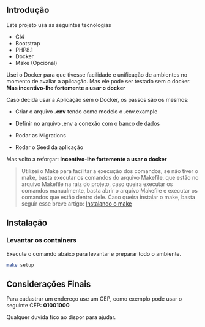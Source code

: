 ## Introdução

Este projeto usa as seguintes tecnologias

- CI4
- Bootstrap
- PHP8.1
- Docker
- Make (Opcional)

Usei o Docker para que tivesse facilidade e unificação de ambientes no momento de avaliar a aplicação. Mas ele pode ser testado sem o docker. **Mas incentivo-lhe fortemente a usar o docker**

Caso decida usar a Aplicação sem o Docker, os passos são os mesmos:

- Criar o arquivo **.env** tendo como modelo o .env.example

- Definir no arquivo .env a conexão com o banco de dados

- Rodar as Migrations

- Rodar o Seed da aplicação

Mas volto a reforçar: **Incentivo-lhe fortemente a usar o docker**

> Utilizei o Make para facilitar a execução dos comandos, se não tiver o make, basta executar os comandos do arquivo Makefile, que estão no arquivo Makefile na raiz do projeto, caso queira executar os comandos manualmente, basta abrir o arquivo Makefile e executar os comandos que estão dentro dele.
        Caso queira instalar o make, basta seguir esse breve artigo: [Instalando o make](https://linuxhint.com/install-make-ubuntu/)

## Instalação

### Levantar os containers

Execute o comando abaixo para levantar e preparar todo o ambiente.

```sh 
make setup
```
## Considerações Finais

Para cadastrar um endereço use um CEP, como exemplo pode usar o seguinte CEP: **01001000**

Qualquer duvida fico ao dispor para ajudar.

